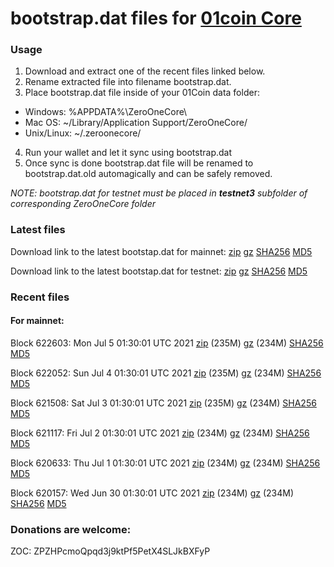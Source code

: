 # bootstrap.dat files for [01coin Core](https://01coin.io)

### Usage

1. Download and extract one of the recent files linked below.
2. Rename extracted file into filename bootstrap.dat.
3. Place bootstrap.dat file inside of your 01Coin data folder:
 - Windows: %APPDATA%\ZeroOneCore\
 - Mac OS: ~/Library/Application Support/ZeroOneCore/
 - Unix/Linux: ~/.zeroonecore/
4. Run your wallet and let it sync using bootstrap.dat
5. Once sync is done bootstrap.dat file will be renamed to bootstrap.dat.old automagically and can be safely removed.

_NOTE: bootstrap.dat for testnet must be placed in **testnet3** subfolder of corresponding ZeroOneCore folder_

### Latest files
Download link to the latest bootstap.dat for mainnet: [zip](https://files.01coin.io/mainnet/bootstrap.dat.zip) [gz](https://files.01coin.io/mainnet/bootstrap.dat.tar.gz) [SHA256](https://files.01coin.io/mainnet/sha256.txt) [MD5](https://files.01coin.io/mainnet/md5.txt)

Download link to the latest bootstap.dat for testnet: [zip](https://files.01coin.io/testnet/bootstrap.dat.zip) [gz](https://files.01coin.io/testnet/bootstrap.dat.tar.gz) [SHA256](https://files.01coin.io/testnet/sha256.txt) [MD5](https://files.01coin.io/testnet/md5.txt)

### Recent files

#### For mainnet:

Block 622603: Mon Jul  5 01:30:01 UTC 2021 [zip](https://files.01coin.io/mainnet/2021-07-05/bootstrap.dat.zip) (235M) [gz](https://files.01coin.io/mainnet/2021-07-05/bootstrap.dat.tar.gz) (234M) [SHA256](https://files.01coin.io/mainnet/2021-07-05/sha256.txt) [MD5](https://files.01coin.io/mainnet/2021-07-05/md5.txt)

Block 622052: Sun Jul  4 01:30:01 UTC 2021 [zip](https://files.01coin.io/mainnet/2021-07-04/bootstrap.dat.zip) (235M) [gz](https://files.01coin.io/mainnet/2021-07-04/bootstrap.dat.tar.gz) (234M) [SHA256](https://files.01coin.io/mainnet/2021-07-04/sha256.txt) [MD5](https://files.01coin.io/mainnet/2021-07-04/md5.txt)

Block 621508: Sat Jul  3 01:30:01 UTC 2021 [zip](https://files.01coin.io/mainnet/2021-07-03/bootstrap.dat.zip) (235M) [gz](https://files.01coin.io/mainnet/2021-07-03/bootstrap.dat.tar.gz) (234M) [SHA256](https://files.01coin.io/mainnet/2021-07-03/sha256.txt) [MD5](https://files.01coin.io/mainnet/2021-07-03/md5.txt)

Block 621117: Fri Jul  2 01:30:01 UTC 2021 [zip](https://files.01coin.io/mainnet/2021-07-02/bootstrap.dat.zip) (234M) [gz](https://files.01coin.io/mainnet/2021-07-02/bootstrap.dat.tar.gz) (234M) [SHA256](https://files.01coin.io/mainnet/2021-07-02/sha256.txt) [MD5](https://files.01coin.io/mainnet/2021-07-02/md5.txt)

Block 620633: Thu Jul  1 01:30:01 UTC 2021 [zip](https://files.01coin.io/mainnet/2021-07-01/bootstrap.dat.zip) (234M) [gz](https://files.01coin.io/mainnet/2021-07-01/bootstrap.dat.tar.gz) (234M) [SHA256](https://files.01coin.io/mainnet/2021-07-01/sha256.txt) [MD5](https://files.01coin.io/mainnet/2021-07-01/md5.txt)

Block 620157: Wed Jun 30 01:30:01 UTC 2021 [zip](https://files.01coin.io/mainnet/2021-06-30/bootstrap.dat.zip) (234M) [gz](https://files.01coin.io/mainnet/2021-06-30/bootstrap.dat.tar.gz) (234M) [SHA256](https://files.01coin.io/mainnet/2021-06-30/sha256.txt) [MD5](https://files.01coin.io/mainnet/2021-06-30/md5.txt)


### Donations are welcome:

ZOC: ZPZHPcmoQpqd3j9ktPf5PetX4SLJkBXFyP
